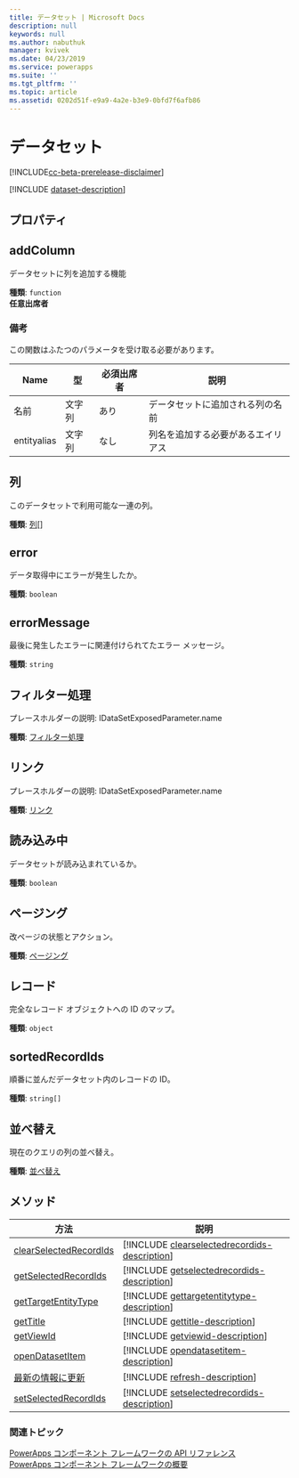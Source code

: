 ```yaml
---
title: データセット | Microsoft Docs
description: null
keywords: null
ms.author: nabuthuk
manager: kvivek
ms.date: 04/23/2019
ms.service: powerapps
ms.suite: ''
ms.tgt_pltfrm: ''
ms.topic: article
ms.assetid: 0202d51f-e9a9-4a2e-b3e9-0bfd7f6afb86
---
```


# <a name="dataset"></a>データセット

[!INCLUDE[cc-beta-prerelease-disclaimer](../../../includes/cc-beta-prerelease-disclaimer.md)]

[!INCLUDE [dataset-description](includes/dataset-description.md)]

## <a name="properties"></a>プロパティ

## <a name="addcolumn"></a>addColumn

データセットに列を追加する機能

**種類**: `function`<br />
**任意出席者**

### <a name="remarks"></a>備考

この関数はふたつのパラメータを受け取る必要があります。

|Name|型|必須出席者|説明|
|-|-|-|-|
|名前|文字列|あり|データセットに追加される列の名前|
|entityalias|文字列|なし| 列名を追加する必要があるエイリアス|

## <a name="columns"></a>列

このデータセットで利用可能な一連の列。

**種類**: [列](column.md)[]

## <a name="error"></a>error

データ取得中にエラーが発生したか。

**種類**: `boolean`

## <a name="errormessage"></a>errorMessage

最後に発生したエラーに関連付けられてたエラー メッセージ。

**種類**: `string`

## <a name="filtering"></a>フィルター処理

プレースホルダーの説明: IDataSetExposedParameter.name
<!-- 
QUESTION: This description doesn't seem right
'The column sorting for the current query.' 
-->

**種類**: [フィルター処理](filtering.md)

## <a name="linking"></a>リンク

プレースホルダーの説明: IDataSetExposedParameter.name

**種類**: [リンク](linking.md)

## <a name="loading"></a>読み込み中

データセットが読み込まれているか。

**種類**: `boolean`

## <a name="paging"></a>ページング

改ページの状態とアクション。

**種類**: [ページング](paging.md)

## <a name="records"></a>レコード

完全なレコード オブジェクトへの ID のマップ。

**種類**: `object`

## <a name="sortedrecordids"></a>sortedRecordIds

順番に並んだデータセット内のレコードの ID。

**種類**: `string[]`

## <a name="sorting"></a>並べ替え

現在のクエリの列の並べ替え。

**種類**: [並べ替え](sortstatus.md)

## <a name="methods"></a>メソッド

|方法 | 説明 | 
| ------------- |-------------|
|[clearSelectedRecordIds](dataset/clearselectedrecordids.md)|[!INCLUDE [clearselectedrecordids-description](dataset/includes/clearselectedrecordids-description.md)]| 
|[getSelectedRecordIds](dataset/getselectedrecordids.md)|[!INCLUDE [getselectedrecordids-description](dataset/includes/getselectedrecordids-description.md)]| 
|[getTargetEntityType](dataset/gettargetentitytype.md)|[!INCLUDE [gettargetentitytype-description](dataset/includes/gettargetentitytype-description.md)]| 
|[getTitle](dataset/gettitle.md)|[!INCLUDE [gettitle-description](dataset/includes/gettitle-description.md)]| 
|[getViewId](dataset/getviewid.md)|[!INCLUDE [getviewid-description](dataset/includes/getviewid-description.md)]| 
|[openDatasetItem](dataset/opendatasetitem.md)|[!INCLUDE [opendatasetitem-description](dataset/includes/opendatasetitem-description.md)]| 
|[最新の情報に更新](dataset/refresh.md)|[!INCLUDE [refresh-description](dataset/includes/refresh-description.md)]| 
|[setSelectedRecordIds](dataset/setselectedrecordids.md)|[!INCLUDE [setselectedrecordids-description](dataset/includes/setselectedrecordids-description.md)]| 


### <a name="related-topics"></a>関連トピック

[PowerApps コンポーネント フレームワークの API リファレンス](../reference/index.md)<br/>
[PowerApps コンポーネント フレームワークの概要](../overview.md)